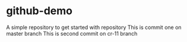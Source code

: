 # github-demo
A simple repository to get started with repository
This is commit one on master branch
This is second commit on cr-11 branch
